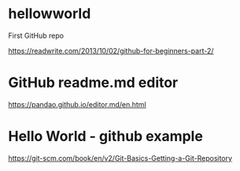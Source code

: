 # hellowworld
First GitHub repo

https://readwrite.com/2013/10/02/github-for-beginners-part-2/

# GitHub readme.md editor
https://pandao.github.io/editor.md/en.html

# Hello World - github example
https://git-scm.com/book/en/v2/Git-Basics-Getting-a-Git-Repository
